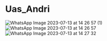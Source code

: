 # Uas_Andri

![WhatsApp Image 2023-07-13 at 14 26 57 (1)](https://github.com/111andri/Uas_Andri/assets/91115243/e85c6cd4-4a03-4de6-9b10-2f60cc391d94)
![WhatsApp Image 2023-07-13 at 14 26 57](https://github.com/111andri/Uas_Andri/assets/91115243/d864c517-6618-4df4-bea2-0155c75d1e48)
![WhatsApp Image 2023-07-13 at 14 27 32](https://github.com/111andri/Uas_Andri/assets/91115243/71f7a42c-f3f4-428f-bb96-e4d7032e8a20)
